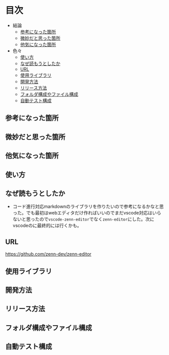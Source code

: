 # 目次

- 結論
  - [参考になった箇所](#参考になった箇所)
  - [微妙だと思った箇所](#微妙だと思った箇所)
  - [他気になった箇所](#他気になった箇所)
- 色々
  - [使い方](#使い方)
  - [なぜ読もうとしたか](#なぜ読もうとしたか)
  - [URL](#url)
  - [使用ライブラリ](#使用ライブラリ)
  - [開発方法](#開発方法)
  - [リリース方法](#リリース方法)
  - [フォルダ構成やファイル構成](#フォルダ構成やファイル構成)
  - [自動テスト構成](#自動テスト構成)

## 参考になった箇所

## 微妙だと思った箇所

## 他気になった箇所

## 使い方

## なぜ読もうとしたか

- コード進行対応markdownのライブラリを作りたいので参考になるかなと思った。でも最初はwebエディタだけ作ればいいのでまだvscode対応はいらないと思ったので`vscode-zenn-editor`でなく`zenn-editor`にした。次にvscodeのに最終的には行くかも。

## URL

<https://github.com/zenn-dev/zenn-editor>

## 使用ライブラリ

## 開発方法

## リリース方法

## フォルダ構成やファイル構成

## 自動テスト構成
